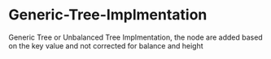 # Generic-Tree-Implmentation
Generic Tree or Unbalanced Tree Implmentation, the node are added based on the key value and not corrected for balance and height 
